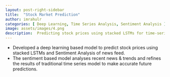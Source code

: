 ```yaml
---
layout: post-right-sidebar
title:  "Stock Market Prediction"
author: imrahulr
categories: [ Deep Learning, Time Series Analysis, Sentiment Analysis ]
image: assets/images/4.png  
description:  Predicting stock prices using stacked LSTMs for time-series modelling combined with sentiment analysis of news feed for better results.
---
```


- Developed a deep learning based model to predict stock prices using stacked LSTMs and Sentiment Analysis of news feed. 
- The sentiment based model analyses recent news & trends and refines the results of traditional time series model to make accurate future predictions.